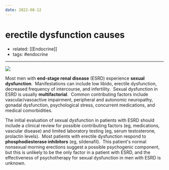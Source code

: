```yaml
---
date: 2022-08-12
---
```


# erectile dysfunction causes

- related: [[Endocrine]]
- tags: #endocrine
---

![](https://photos.thisispiggy.com/file/wikiFiles/20220812152014.png)

Most men with **end-stage renal disease** (ESRD) experience **sexual dysfunction**.  Manifestations can include low libido, erectile dysfunction, decreased frequency of intercourse, and infertility.  Sexual dysfunction in ESRD is usually **multifactorial**.  Common contributing factors include vascular/vasoactive impairment, peripheral and autonomic neuropathy, gonadal dysfunction, psychological stress, concurrent medications, and medical comorbidities.

The initial evaluation of sexual dysfunction in patients with ESRD should include a clinical review for possible contributing factors (eg, medications, vascular disease) and limited laboratory testing (eg, serum testosterone, prolactin levels).  Most patients with erectile dysfunction respond to **phosphodiesterase inhibitors** (eg, sildenafil).  This patient's normal nonsexual morning erections suggest a possible psychogenic component, but this is unlikely to be the only factor in a patient with ESRD, and the effectiveness of psychotherapy for sexual dysfunction in men with ESRD is unknown.
